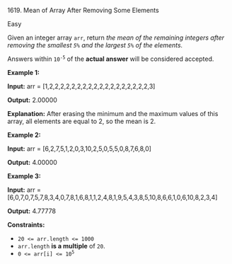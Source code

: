 1619\. Mean of Array After Removing Some Elements

Easy

Given an integer array `arr`, return _the mean of the remaining integers after removing the smallest `5%` and the largest `5%` of the elements._

Answers within <code>10<sup>-5</sup></code> of the **actual answer** will be considered accepted.

**Example 1:**

**Input:** arr = [1,2,2,2,2,2,2,2,2,2,2,2,2,2,2,2,2,2,2,3]

**Output:** 2.00000

**Explanation:** After erasing the minimum and the maximum values of this array, all elements are equal to 2, so the mean is 2.

**Example 2:**

**Input:** arr = [6,2,7,5,1,2,0,3,10,2,5,0,5,5,0,8,7,6,8,0]

**Output:** 4.00000

**Example 3:**

**Input:** arr = [6,0,7,0,7,5,7,8,3,4,0,7,8,1,6,8,1,1,2,4,8,1,9,5,4,3,8,5,10,8,6,6,1,0,6,10,8,2,3,4]

**Output:** 4.77778

**Constraints:**

*   `20 <= arr.length <= 1000`
*   `arr.length` **is a multiple** of `20`.
*   <code>0 <= arr[i] <= 10<sup>5</sup></code>